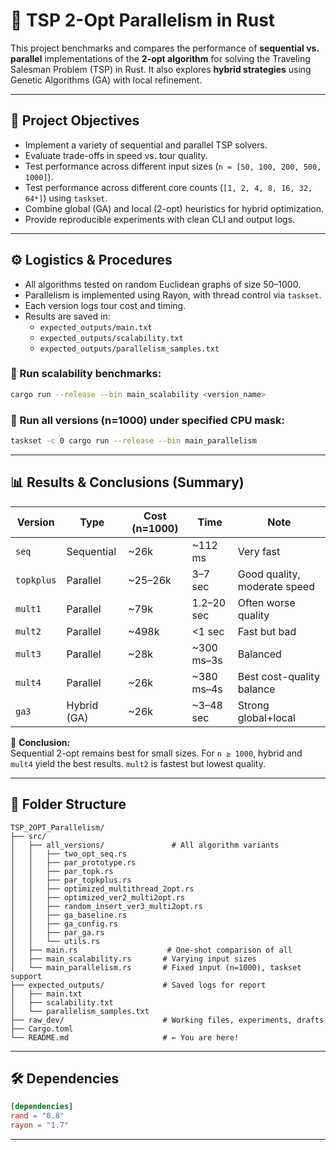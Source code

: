 # 🧠 TSP 2-Opt Parallelism in Rust

This project benchmarks and compares the performance of **sequential vs. parallel** implementations of the **2-opt algorithm** for solving the Traveling Salesman Problem (TSP) in Rust. It also explores **hybrid strategies** using Genetic Algorithms (GA) with local refinement.

---

## 🎯 Project Objectives

- Implement a variety of sequential and parallel TSP solvers.
- Evaluate trade-offs in speed vs. tour quality.
- Test performance across different input sizes (`n = [50, 100, 200, 500, 1000]`).
- Test performance across different core counts (`[1, 2, 4, 8, 16, 32, 64*]`) using `taskset`.
- Combine global (GA) and local (2-opt) heuristics for hybrid optimization.
- Provide reproducible experiments with clean CLI and output logs.

---

## ⚙️ Logistics & Procedures

- All algorithms tested on random Euclidean graphs of size 50–1000.
- Parallelism is implemented using Rayon, with thread control via `taskset`.
- Each version logs tour cost and timing.
- Results are saved in:
  - `expected_outputs/main.txt`
  - `expected_outputs/scalability.txt`
  - `expected_outputs/parallelism_samples.txt`

### 🔧 Run scalability benchmarks:

```bash
cargo run --release --bin main_scalability <version_name>
```

### 🔧 Run all versions (n=1000) under specified CPU mask:
```bash
taskset -c 0 cargo run --release --bin main_parallelism
```

---

## 📊 Results & Conclusions (Summary)

| Version     | Type         | Cost (n=1000) | Time        | Note                         |
|-------------|--------------|---------------|-------------|------------------------------|
| `seq`       | Sequential   | ~26k          | ~112 ms     | Very fast                    |
| `topkplus`  | Parallel     | ~25–26k       | 3–7 sec     | Good quality, moderate speed |
| `mult1`     | Parallel     | ~79k          | 1.2–20 sec  | Often worse quality          |
| `mult2`     | Parallel     | ~498k         | <1 sec      | Fast but bad                 |
| `mult3`     | Parallel     | ~28k          | ~300 ms–3s  | Balanced                     |
| `mult4`     | Parallel     | ~26k          | ~380 ms–4s  | Best cost-quality balance    |
| `ga3`       | Hybrid (GA)  | ~26k          | ~3–48 sec   | Strong global+local          |

🧠 **Conclusion:**  
Sequential 2-opt remains best for small sizes. For `n ≥ 1000`, hybrid and `mult4` yield the best results. `mult2` is fastest but lowest quality.

---

## 📁 Folder Structure

```
TSP_2OPT_Parallelism/
├── src/
│   ├── all_versions/               # All algorithm variants
│   │   ├── two_opt_seq.rs
│   │   ├── par_prototype.rs
│   │   ├── par_topk.rs
│   │   ├── par_topkplus.rs
│   │   ├── optimized_multithread_2opt.rs
│   │   ├── optimized_ver2_multi2opt.rs
│   │   ├── random_insert_ver3_multi2opt.rs
│   │   ├── ga_baseline.rs
│   │   ├── ga_config.rs
│   │   ├── par_ga.rs
│   │   └── utils.rs
│   ├── main.rs                    # One-shot comparison of all
│   ├── main_scalability.rs       # Varying input sizes
│   └── main_parallelism.rs       # Fixed input (n=1000), taskset support
├── expected_outputs/             # Saved logs for report
│   ├── main.txt
│   ├── scalability.txt
│   └── parallelism_samples.txt
├── raw_dev/                      # Working files, experiments, drafts
├── Cargo.toml
└── README.md                     # ← You are here!
```

---

## 🛠 Dependencies

```toml
[dependencies]
rand = "0.8"
rayon = "1.7"
```

---
